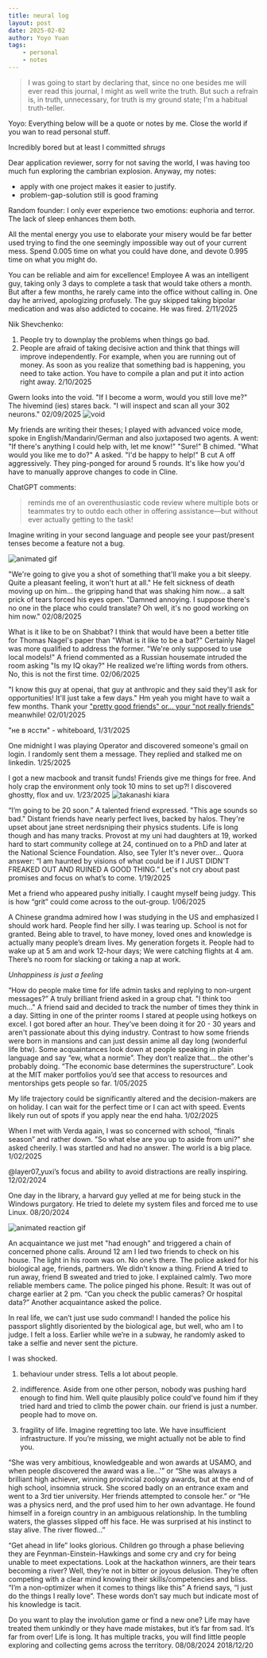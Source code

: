 ```yaml
---
title: neural log
layout: post
date: 2025-02-02
author: Yoyo Yuan
tags:
    - personal
    - notes
---
```



> I was going to start by declaring that, since no one besides me will ever read this journal, I might as well write the truth.  But such a refrain is, in truth, unnecessary, for truth is my ground state; I'm a habitual truth-teller.

Yoyo: Everything below will be a quote or notes by me. Close the world if you wan to read personal stuff.

Incredibly bored but at least I committed *shrugs*

Dear application reviewer, sorry for not saving the world, I was having too much fun exploring the cambrian explosion. Anyway, my notes:
- apply with one project makes it easier to justify.
- problem-gap-solution still is good framing

Random founder: I only ever experience two emotions: euphoria and terror. The lack of sleep enhances them both.

All the mental energy you use to elaborate your misery would be far better used trying to find the one seemingly impossible way out of your current mess. Spend 0.005 time on what you could have done, and devote 0.995 time on what you might do. 

You can be reliable and aim for excellence!
Employee A was an intelligent guy, taking only 3 days to complete a task that would take others a month. But after a few months, he rarely came into the office without calling in. One day he arrived, apologizing profusely. The guy skipped taking bipolar medication and was also addicted to cocaine. He was fired.
2/11/2025

Nik Shevchenko:
1. People try to downplay the problems when things go bad.
2. People are afraid of taking decisive action and think that things will improve independently. For example, when you are running out of money. As soon as you realize that something bad is happening, you need to take action. You have to compile a plan and put it into action right away.
2/10/2025


Gwern looks into the void. "If I become a worm, would you still love me?"   
The hivemind (ies) stares back. "I will inspect and scan all your 302 neurons."
02/09/2025
![void](/assets/images/void.jpg)

My friends are writing their theses; I played with advanced voice mode, spoke in English/Mandarin/German and also juxtaposed two agents. A went: "If there's anything I could help with, let me know!" "Sure!" B chimed. "What would you like me to do?" A asked. "I'd be happy to help!" B cut A off aggressively. They ping-ponged for around 5 rounds. It's like how you'd have to manually approve changes to code in Cline.

ChatGPT comments: 
> reminds me of an overenthusiastic code review where multiple bots or teammates try to outdo each other in offering assistance—but without ever actually getting to the task!

Imagine writing in your second language and people see your past/present tenses become a feature not a bug.

![animated gif](https://media2.giphy.com/media/v1.Y2lkPTc5MGI3NjExbHN2dDc5ZjB4MmFra3Bvem80YTBzZnFhMHd0NnU1OHRldXI5cDVzeiZlcD12MV9pbnRlcm5hbF9naWZfYnlfaWQmY3Q9Zw/M8vDJAc7w9JkluCDbq/giphy.gif)

"We're going to give you a shot of something that'll make you a bit sleepy. Quite a pleasant feeling, it won't hurt at all."
He felt sickness of death moving up on him... the gripping hand that was shaking him now... a salt prick of tears forced his eyes open. 
"Damned annoying. I suppose there's no one in the place who could translate? Oh well, it's no good working on him now."
02/08/2025

What is it like to be on Shabbat? I think that would have been a better title for Thomas Nagel's paper than "What is it like to be a bat?" Certainly Nagel was more qualified to address the former. "We're only supposed to use local models!" A friend commented as a Russian housemate intruded the room asking "Is my IQ okay?" He realized we're lifting words from others. No, this is not the first time.
02/06/2025

"I know this guy at openai, that guy at anthropic and they said they'll ask for opportunities! It'll just take a few days." Hm yeah you might have to wait a few months. Thank your ["pretty good friends" or... your "not really friends"](https://waitbutwhy.com/2014/12/10-types-odd-friendships-youre-probably-part.html) meanwhile! 02/01/2025

"не в яссти" - whiteboard, 1/31/2025 

One midnight I was playing Operator and discovered someone's gmail on login. I randomly sent them a message. They replied and stalked me on linkedin. 1/25/2025

I got a new macbook and transit funds! Friends give me things for free. And holy crap the environment only took 10 mins to set up?! I discovered ghostty, flox and uv. 
1/23/2025
![takanashi kiara](https://nichegamer.com/wp-content/uploads/2020/12/takanashi-kiara-12-9-2020.jpg)

“I’m going to be 20 soon.” A talented friend expressed. "This age sounds so bad."  Distant friends have nearly perfect lives, backed by halos. They're upset about jane street nerdsniping their physics students. Life is long though and has many tracks. Provost at my uni had daughters at 19, worked hard to start community college at 24, continued on to a PhD and later at the National Science Foundation. Also, see Tyler It's never over... Quora answer: “I am haunted by visions of what could be if I JUST DIDN'T FREAKED OUT AND RUINED A GOOD THING.” Let's not cry about past promises and focus on what’s to come. 1/19/2025

Met a friend who appeared pushy initially. I caught myself being judgy. This is how “grit” could come across to the out-group.
1/06/2025

A Chinese grandma admired how I was studying in the US and emphasized I should work hard. People find her silly. I was tearing up. School is not for granted. Being able to travel, to have money, loved ones and knowledge is actually many people’s dream lives. My generation forgets it. People had to wake up at 5 am and work 12-hour days; We were catching flights at 4 am. There’s no room for slacking or taking a nap at work.

*Unhappiness is just a feeling*

“How do people make time for life admin tasks and replying to non-urgent messages?” A truly brilliant friend asked in a group chat. "I think too much..." A friend said and decided to track the number of times they think in a day. Sitting in one of the printer rooms I stared at people using hotkeys on excel. I got bored after an hour. They’ve been doing it for 20 - 30 years and aren't passionate about this dying industry. Contrast to how some friends were born in mansions and can just dessin anime all day long (wonderful life btw). Some acquaintances look down at people speaking in plain language and say “ew, what a normie”. They don’t realize that... the other's probably doing. “The economic base determines the superstructure”. Look at the MIT maker portfolios you’d see that access to resources and mentorships gets people so far. 1/05/2025

My life trajectory could be significantly altered and the decision-makers are on holiday. I can wait for the perfect time or I can act with speed. Events likely run out of spots if you apply near the end haha. 1/02/2025

When I met with Verda again, I was so concerned with school, “finals season” and rather down. "So what else are you up to aside from uni?" she asked cheerily. I was startled and had no answer. The world is a big place. 1/02/2025

@layer07_yuxi’s focus and ability to avoid distractions are really inspiring. 12/02/2024

One day in the library, a harvard guy yelled at me for being stuck in the Windows purgatory. He tried to delete my system files and forced me to use Linux. 
08/20/2024

![animated reaction gif](https://media2.giphy.com/media/v1.Y2lkPTc5MGI3NjExeXp2bXI4OXd3ZDl4YWtvNm80MjF3dnNzM3d5bm0zOG81MHVmMXlmYiZlcD12MV9pbnRlcm5hbF9naWZfYnlfaWQmY3Q9Zw/xTiIzkLOknx8ELm4Ok/giphy.gif)

An acquaintance we just met "had enough" and triggered a chain of concerned phone calls. Around 12 am I led two friends to check on his house. The light in his room was on. No one’s there. The police asked for his biological age, friends, partners. We didn’t know a thing. Friend A tried to run away, friend B sweated and tried to joke. I explained calmly. Two more reliable members came. The police pinged his phone. Result: It was out of charge earlier at 2 pm. “Can you check the public cameras? Or hospital data?” Another acquaintance asked the police.

In real life, we can’t just use sudo command! I handed the police his passport slightly disoriented by the biological age, but well, who am I to judge. I felt a loss. Earlier while we’re in a subway, he randomly asked to take a selfie and never sent the picture. 

I was shocked.
1. behaviour under stress. Tells a lot about people.

2. indifference. Aside from one other person, nobody was pushing hard enough to find him. Well quite plausibly police could've found him if they tried hard and tried to climb the power chain. our friend is just a number. people had to move on. 

3. fragility of life. Imagine regretting too late. We have insufficient infrastructure. If you’re missing, we might actually not be able to find you.

“She was very ambitious, knowledgeable and won awards at USAMO, and when people discovered the award was a lie...'” or “She was always a brilliant high achiever, winning provincial zoology awards, but at the end of high school, insomnia struck. She scored badly on an entrance exam and went to a 3rd tier university. Her friends attempted to console her.” or “He was a physics nerd, and the prof used him to her own advantage. He found himself in a foreign country in an ambiguous relationship. In the tumbling waters, the glasses slipped off his face. He was surprised at his instinct to stay alive. The river flowed…”

“Get ahead in life” looks glorious. Children go through a phase believing they are Feynman-Einstein-Hawkings and some cry and cry for being unable to meet expectations. Look at the hackathon winners, are their tears becoming a river? Well, they’re not in bitter or joyous delusion. They’re often competing with a clear mind knowing their skills/competencies and bliss. “I’m a non-optimizer when it comes to things like this” A friend says, “I just do the things I really love”. These words don’t say much but indicate most of his knowledge is tacit.
 
Do you want to play the involution game or find a new one? Life may have treated them unkindly or they have made mistakes, but it’s far from sad. It’s far from over! Life is long. It has multiple tracks, you will find little people exploring and collecting gems across the territory.
08/08/2024
2018/12/20
